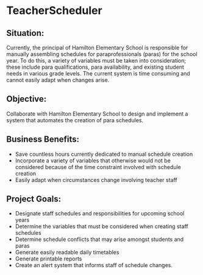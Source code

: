 # TeacherScheduler

## Situation:
Currently, the principal of Hamilton Elementary School is responsible for manually assembling schedules for paraprofessionals (paras) for the school year. To do this, a variety of variables must be taken into consideration; these include para qualifications, para availability, and existing student needs in various grade levels. The current system is time consuming and cannot easily adapt when changes arise.

## Objective:
Collaborate with Hamilton Elementary School to design and implement a system that automates the creation of para schedules.

## Business Benefits:
*	Save countless hours currently dedicated to manual schedule creation
*	Incorporate a variety of variables that otherwise would not be considered because of the time constraint involved with schedule creation
*	Easily adapt when circumstances change involving teacher staff

## Project Goals:
*	Designate staff schedules and responsibilities for upcoming school years
*	Determine the variables that must be considered when creating staff schedules
*	Determine schedule conflicts that may arise amongst students and paras
*	Generate easily readable daily timetables
*	Generate printable reports
*	Create an alert system that informs staff of schedule changes.

